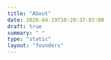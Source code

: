 ```yaml
---
title: "About"
date: 2020-04-19T10:29:37-07:00
draft: true
summary: " "
type: "static"
layout: "founders"
---
```

